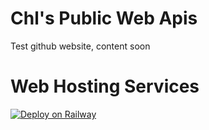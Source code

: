 # Chl's Public Web Apis

Test github website, content soon

# Web Hosting Services
[![Deploy on Railway](https://railway.app/button.svg)](https://railway.app/template/b5Ev3e?referralCode=Qe9uPK)

